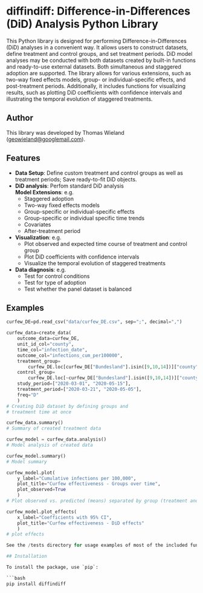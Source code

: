 # diffindiff: Difference-in-Differences (DiD) Analysis Python Library

This Python library is designed for performing Difference-in-Differences (DiD) analyses in a convenient way. It allows users to construct datasets, define treatment and control groups, and set treatment periods. DiD model analyses may be conducted with both datasets created by built-in functions and ready-to-use external datasets. Both simultaneous and staggered adoption are supported. The library allows for various extensions, such as two-way fixed effects models, group- or individual-specific effects, and post-treatment periods. Additionally, it includes functions for visualizing results, such as plotting DiD coefficients with confidence intervals and illustrating the temporal evolution of staggered treatments.

## Author

This library was developed by Thomas Wieland (geowieland@googlemail.com).


## Features

- **Data Setup**: Define custom treatment and control groups as well as treatment periods; Save ready-to-fit DiD objects.
- **DiD analysis**: Perfom standard DiD analysis  
**Model Extensions**: e.g.
  - Staggered adoption
  - Two-way fixed effects models
  - Group-specific or individual-specific effects
  - Group-specific or individual specific time trends
  - Covariates
  - After-treatment period
- **Visualization**: e.g.
  - Plot observed and expected time course of treatment and control group 
  - Plot DiD coefficients with confidence intervals
  - Visualize the temporal evolution of staggered treatments
- **Data diagnosis**: e.g.
  - Test for control conditions
  - Test for type of adoption
  - Test whether the panel dataset is balanced 

## Examples

```python
curfew_DE=pd.read_csv("data/curfew_DE.csv", sep=";", decimal=",")

curfew_data=create_data(
    outcome_data=curfew_DE,
    unit_id_col="county",
    time_col="infection_date",
    outcome_col="infections_cum_per100000",
    treatment_group= 
        curfew_DE.loc[curfew_DE["Bundesland"].isin([9,10,14])]["county"],
    control_group= 
        curfew_DE.loc[~curfew_DE["Bundesland"].isin([9,10,14])]["county"],
    study_period=["2020-03-01", "2020-05-15"],
    treatment_period=["2020-03-21", "2020-05-05"],
    freq="D"
    )
# Creating DiD dataset by defining groups and
# treatment time at once

curfew_data.summary()
# Summary of created treatment data

curfew_model = curfew_data.analysis()
# Model analysis of created data

curfew_model.summary()
# Model summary

curfew_model.plot(
    y_label="Cumulative infections per 100,000",
    plot_title="Curfew effectiveness - Groups over time",
    plot_observed=True
    )
# Plot observed vs. predicted (means) separated by group (treatment and control)

curfew_model.plot_effects(
    x_label="Coefficients with 95% CI",
    plot_title="Curfew effectiveness - DiD effects"
    )
# plot effects

See the /tests directory for usage examples of most of the included functions.

## Installation

To install the package, use `pip`:

```bash
pip install diffindiff